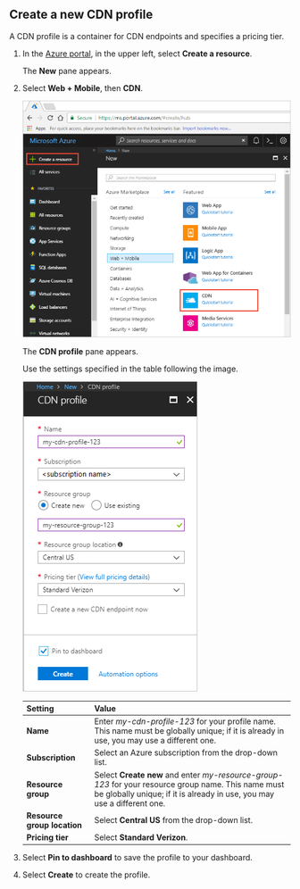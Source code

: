 ## Create a new CDN profile

A CDN profile is a container for CDN endpoints and specifies a pricing tier.

1. In the [Azure portal](https://portal.azure.com), in the upper left, select **Create a resource**.
    
    The **New** pane appears.
   
2. Select **Web + Mobile**, then **CDN**.
   
    ![Select CDN resource](./media/cdn-create-profile/cdn-new-resource.png)

    The **CDN profile** pane appears.

    Use the settings specified in the table following the image.
   
    ![New CDN profile](./media/cdn-create-profile/cdn-new-profile.png)

    | Setting | Value |
    | ------- | --------------- |
    | **Name** | Enter *my-cdn-profile-123* for your profile name. This name must be globally unique; if it is already in use, you may use a different one. |
    | **Subscription** | Select an Azure subscription from the drop-down list.|
    | **Resource group** | Select **Create new** and enter *my-resource-group-123* for your resource group name. This name must be globally unique; if it is already in use, you may use a different one. | 
    | **Resource group location** | Select **Central US** from the drop-down list. |
    | **Pricing tier** | Select **Standard Verizon**. | 
   
3. Select **Pin to dashboard** to save the profile to your dashboard.
    
4. Select **Create** to create the profile. 

